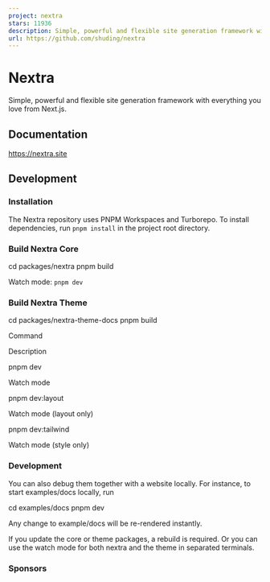 ```yaml
---
project: nextra
stars: 11936
description: Simple, powerful and flexible site generation framework with everything you love from Next.js.
url: https://github.com/shuding/nextra
---
```


Nextra
======

Simple, powerful and flexible site generation framework with everything you love from Next.js.

Documentation
-------------

https://nextra.site

Development
-----------

### Installation

The Nextra repository uses PNPM Workspaces and Turborepo. To install dependencies, run `pnpm install` in the project root directory.

### Build Nextra Core

cd packages/nextra
pnpm build

Watch mode: `pnpm dev`

### Build Nextra Theme

cd packages/nextra-theme-docs
pnpm build

Command

Description

pnpm dev

Watch mode

pnpm dev:layout

Watch mode (layout only)

pnpm dev:tailwind

Watch mode (style only)

### Development

You can also debug them together with a website locally. For instance, to start examples/docs locally, run

cd examples/docs
pnpm dev

Any change to example/docs will be re-rendered instantly.

If you update the core or theme packages, a rebuild is required. Or you can use the watch mode for both nextra and the theme in separated terminals.

### Sponsors
